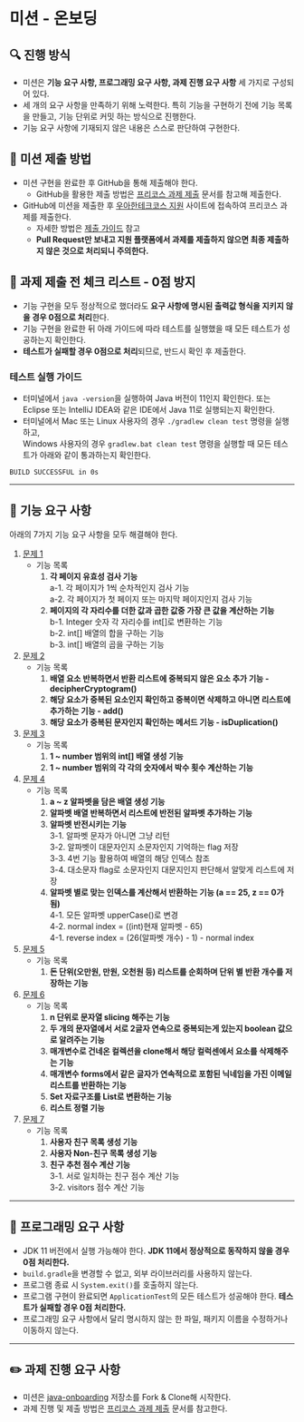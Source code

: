 # 미션 - 온보딩

## 🔍 진행 방식

- 미션은 **기능 요구 사항, 프로그래밍 요구 사항, 과제 진행 요구 사항** 세 가지로 구성되어 있다.
- 세 개의 요구 사항을 만족하기 위해 노력한다. 특히 기능을 구현하기 전에 기능 목록을 만들고, 기능 단위로 커밋 하는 방식으로 진행한다.
- 기능 요구 사항에 기재되지 않은 내용은 스스로 판단하여 구현한다.

## 📮 미션 제출 방법

- 미션 구현을 완료한 후 GitHub을 통해 제출해야 한다.
    - GitHub을 활용한 제출 방법은 [프리코스 과제 제출](https://github.com/woowacourse/woowacourse-docs/tree/master/precourse) 문서를 참고해
      제출한다.
- GitHub에 미션을 제출한 후 [우아한테크코스 지원](https://apply.techcourse.co.kr) 사이트에 접속하여 프리코스 과제를 제출한다.
    - 자세한 방법은 [제출 가이드](https://github.com/woowacourse/woowacourse-docs/tree/master/precourse#제출-가이드) 참고
    - **Pull Request만 보내고 지원 플랫폼에서 과제를 제출하지 않으면 최종 제출하지 않은 것으로 처리되니 주의한다.**

## 🚨 과제 제출 전 체크 리스트 - 0점 방지

- 기능 구현을 모두 정상적으로 했더라도 **요구 사항에 명시된 출력값 형식을 지키지 않을 경우 0점으로 처리**한다.
- 기능 구현을 완료한 뒤 아래 가이드에 따라 테스트를 실행했을 때 모든 테스트가 성공하는지 확인한다.
- **테스트가 실패할 경우 0점으로 처리**되므로, 반드시 확인 후 제출한다.

### 테스트 실행 가이드

- 터미널에서 `java -version`을 실행하여 Java 버전이 11인지 확인한다. 또는 Eclipse 또는 IntelliJ IDEA와 같은 IDE에서 Java 11로 실행되는지 확인한다.
- 터미널에서 Mac 또는 Linux 사용자의 경우 `./gradlew clean test` 명령을 실행하고,   
  Windows 사용자의 경우  `gradlew.bat clean test` 명령을 실행할 때 모든 테스트가 아래와 같이 통과하는지 확인한다.

```
BUILD SUCCESSFUL in 0s
```

---

## 🚀 기능 요구 사항
아래의 7가지 기능 요구 사항을 모두 해결해야 한다.

1. [문제 1](./docs/PROBLEM1.md)
    * 기능 목록
      1. **각 페이지 유효성 검사 기능**  
         a-1. 각 페이지가 1씩 순차적인지 검사 기능  
         a-2. 각 페이지가 첫 페이지 또는 마지막 페이지인지 검사 기능  
      2. **페이지의 각 자리수를 더한 값과 곱한 값중 가장 큰 값을 계산하는 기능**  
         b-1. Integer 숫자 각 자리수를 int[]로 변환하는 기능  
         b-2. int[] 배열의 합을 구하는 기능  
         b-3. int[] 배열의 곱을 구하는 기능  
2. [문제 2](./docs/PROBLEM2.md)
    * 기능 목록
      1. **배열 요소 반복하면서 반환 리스트에 중복되지 않은 요소 추가 기능 - decipherCryptogram()**
      2. **해당 요소가 중복된 요소인지 확인하고 중복이면 삭제하고 아니면 리스트에 추가하는 기능 - add()**
      3. **해당 요소가 중복된 문자인지 확인하는 메서드 기능 - isDuplication()**
3. [문제 3](./docs/PROBLEM3.md)
   * 기능 목록
     1. **1 ~ number 범위의 int[] 배열 생성 기능** 
     2. **1 ~ number 범위의 각 각의 숫자에서 박수 횟수 계산하는 기능**
4. [문제 4](./docs/PROBLEM4.md)
   * 기능 목록
       1. **a ~ z 알파벳을 담은 배열 생성 기능**  
       2. **알파벳 배열 반복하면서 리스트에 반전된 알파벳 추가하는 기능**  
       3. **알파벳 반전시키는 기능**  
          3-1. 알파벳 문자가 아니면 그냥 리턴  
          3-2. 알파벳이 대문자인지 소문자인지 기억하는 flag 저장  
          3-3. 4번 기능 활용하여 배열의 해당 인덱스 참조  
          3-4. 대소문자 flag로 소문자인지 대문지인지 판단해서 알맞게 리스트에 저장  
       4. **알파벳 별로 맞는 인덱스를 계산해서 반환하는 기능 (a == 25, z == 0가 됨)**  
          4-1. 모든 알파벳 upperCase()로 변경  
          4-2. normal index = ((int)현재 알파벳 - 65)  
          4-1. reverse index = (26(알파벳 개수) - 1) - normal index  
5. [문제 5](./docs/PROBLEM5.md)
   * 기능 목록
       1. **돈 단위(오만원, 만원, 오천원 등) 리스트를 순회하며 단위 별 반환 개수를 저장하는 기능**
6. [문제 6](./docs/PROBLEM6.md)
   * 기능 목록
       1. **n 단위로 문자열 slicing 해주는 기능**
       2. **두 개의 문자열에서 서로 2글자 연속으로 중복되는게 있는지 boolean 값으로 알려주는 기능**
       3. **매개변수로 건네온 컬렉션을 clone해서 해당 컬럭센에서 요소를 삭제해주는 기능**
       4. **매개변수 forms에서 같은 글자가 연속적으로 포함된 닉네임을 가진 이메일 리스트를 반환하는 기능**
       5. **Set 자료구조를 List로 변환하는 기능**
       6. **리스트 정렬 기능**
7. [문제 7](./docs/PROBLEM7.md)
   * 기능 목록
       1. **사용자 친구 목록 생성 기능**  
       2. **사용자 Non-친구 목록 생성 기능**  
       3. **친구 추천 점수 계산 기능**  
          3-1. 서로 일치하는 친구 점수 계산 기능  
          3-2. visitors 점수 계산 기능  

---

## 🎯 프로그래밍 요구 사항

- JDK 11 버전에서 실행 가능해야 한다. **JDK 11에서 정상적으로 동작하지 않을 경우 0점 처리한다.**
- `build.gradle`을 변경할 수 없고, 외부 라이브러리를 사용하지 않는다.
- 프로그램 종료 시 `System.exit()`를 호출하지 않는다.
- 프로그램 구현이 완료되면 `ApplicationTest`의 모든 테스트가 성공해야 한다. **테스트가 실패할 경우 0점 처리한다.**
- 프로그래밍 요구 사항에서 달리 명시하지 않는 한 파일, 패키지 이름을 수정하거나 이동하지 않는다.

---

## ✏️ 과제 진행 요구 사항

- 미션은 [java-onboarding](https://github.com/woowacourse-precourse/java-onboarding) 저장소를 Fork & Clone해 시작한다.
- 과제 진행 및 제출 방법은 [프리코스 과제 제출](https://github.com/woowacourse/woowacourse-docs/tree/master/precourse) 문서를 참고한다.
